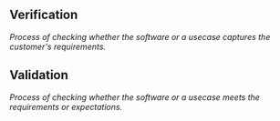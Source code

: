 ## Verification 
_Process of checking whether the software or a usecase captures the customer's requirements._


## Validation
_Process of checking whether the software or a usecase meets the requirements or expectations._
